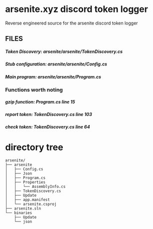 # arsenite.xyz discord token logger

Reverse engineered source for the arsenite discord token logger

## FILES

##### Token Discovery: arsenite/arsenite/TokenDiscovery.cs
##### Stub configuration: arsenite/arsenite/Config.cs
##### Main program: arsenite/arsenite/Program.cs

### Functions worth noting

##### gzip function: Program.cs line 15
##### report token: TokenDiscovery.cs line 103
##### check token: TokenDiscovery.cs line 64

# directory tree

```
arsenite/
├── arsenite 
│   ├── Config.cs
│   ├── Json
│   ├── Program.cs
│   ├── Properties
│   │   └── AssemblyInfo.cs
│   ├── TokenDiscovery.cs
│   ├── Update
│   ├── app.manifest
│   └── arsenite.csproj
├── arsenite.sln
└── binaries 
    ├── Update
    └── json
```
